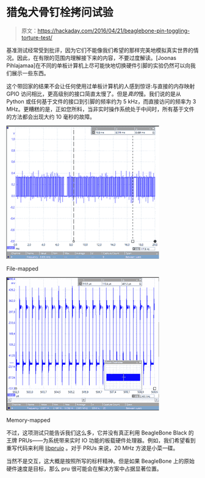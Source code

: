 # 猎兔犬骨钉栓拷问试验

> 原文：<https://hackaday.com/2016/04/21/beaglebone-pin-toggling-torture-test/>

基准测试经常受到批评，因为它们不能像我们希望的那样完美地模拟真实世界的情况。因此，在有限的范围内理解接下来的内容，不要过度解读。[Joonas Pihlajamaa]在不同的单板计算机上尽可能快地切换硬件引脚的实验仍然可以向我们展示一些东西。

这个带回家的结果不会让任何使用过单板计算机的人感到惊讶:与直接的内存映射 GPIO 访问相比，更高级别的接口简直太慢了。但是*真的*慢。我们说的是从 Python 或任何基于文件的接口到引脚的频率约为 5 kHz，而直接访问的频率为 3 MHz。更糟糕的是，正如您所料，当非实时操作系统处于中间时，所有基于文件的方法都会出现大约 10 毫秒的故障。

[![](img/f6e273101dcf214bec7b230876e613ff.png)](https://hackaday.com/2016/04/21/beaglebone-pin-toggling-torture-test/cpp/)

File-mapped

[![](img/8d7aaa5b86c193e454e26387742b0b41.png)](https://hackaday.com/2016/04/21/beaglebone-pin-toggling-torture-test/cmmap/)

Memory-mapped

不过，这项测试只能告诉我们这么多，它并没有真正利用 BeagleBone Black 的王牌 PRUs——为系统带来实时 IO 功能的板载硬件处理器。例如，我们希望看到重写代码来利用 [libpruio](http://hackaday.com/2015/02/16/library-upgrade-to-pru-gives-fast-io-on-beaglebone/) 。对于 PRUs 来说，20 MHz 方波是小菜一碟。

当然不是交互，这大概是按照所写的标杆精神。但是如果 BeagleBone 上的原始硬件速度是目标，那么 pru 很可能会在解决方案中占据显著位置。